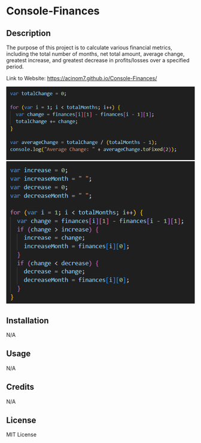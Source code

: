 # Console-Finances

## Description

The purpose of this project is to calculate various financial metrics, including the total number of months, net total amount, average change, greatest increase, and greatest decrease in profits/losses over a specified period.

Link to Website: https://acinom7.github.io/Console-Finances/

![Alt text](./Screenshot/Screenshot%202023-11-07%20105723.png)
![Alt text](./Screenshot/Screenshot%202023-11-07%20105804.png)

## Installation

N/A

## Usage

N/A

## Credits

N/A

## License

MIT License
